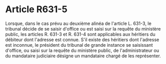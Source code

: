# Article R631-5

Lorsque, dans le cas prévu au deuxième alinéa de l'article L. 631-3, le tribunal décide de se saisir d'office ou est saisi sur la requête du ministère public, les articles R. 631-3 et R. 631-4 sont applicables aux héritiers du débiteur dont l'adresse est connue. S'il existe des héritiers dont l'adresse est inconnue, le président du tribunal de grande instance se saisissant d'office, ou saisi sur la requête du ministère public, de l'administrateur ou du mandataire judiciaire désigne un mandataire chargé de les représenter.